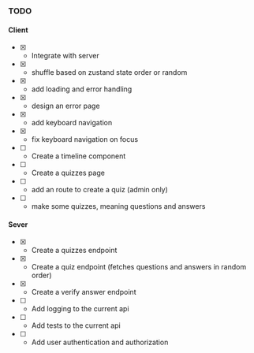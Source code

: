 ### TODO

#### Client

- [x] - Integrate with server
- [x] - shuffle based on zustand state order or random
- [x] - add loading and error handling
- [x] - design an error page
- [x] - add keyboard navigation
- [x] - fix keyboard navigation on focus
- [ ] - Create a timeline component
- [ ] - Create a quizzes page
- [ ] - add an route to create a quiz (admin only)
- [ ] - make some quizzes, meaning questions and answers

#### Sever

- [x] - Create a quizzes endpoint
- [x] - Create a quiz endpoint (fetches questions and answers in random order)
- [x] - Create a verify answer endpoint
- [ ] - Add logging to the current api
- [ ] - Add tests to the current api
- [ ] - Add user authentication and authorization
- [ ] - Add rate limiting and pagination to quizzes endpoint
- [ ] - Add api docs
